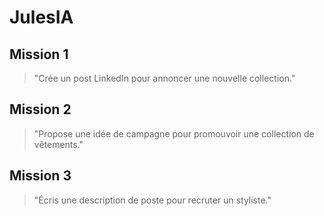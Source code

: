 # JulesIA

## Mission 1

> "Crée un post LinkedIn pour annoncer une nouvelle collection."

## Mission 2

> "Propose une idée de campagne pour promouvoir une collection de vêtements."

## Mission 3

> "Écris une description de poste pour recruter un styliste."
